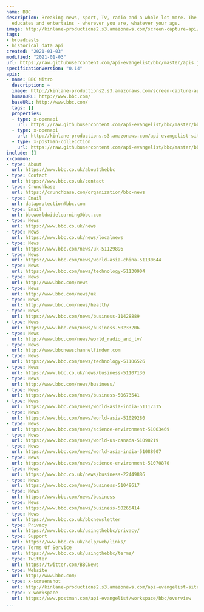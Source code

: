 ```yaml
---
name: BBC
description: Breaking news, sport, TV, radio and a whole lot more. The BBC informs,
  educates and entertains - wherever you are, whatever your age.
image: http://kinlane-productions2.s3.amazonaws.com/screen-capture-api/28554-bbc-nitro.jpg
tags:
- broadcasts
- historical data api
created: "2021-01-03"
modified: "2021-01-03"
url: https://raw.githubusercontent.com/api-evangelist/bbc/master/apis.json
specificationVersion: "0.14"
apis:
- name: BBC Nitro
  description: ~
  image: http://kinlane-productions2.s3.amazonaws.com/screen-capture-api/28554-bbc-nitro.jpg
  humanURL: http://www.bbc.com/
  baseURL: http://www.bbc.com/
  tags: []
  properties:
  - type: x-openapi
    url: https://raw.githubusercontent.com/api-evangelist/bbc/master/bbc-nitro-openapi.json
  - type: x-openapi
    url: http://kinlane-productions.s3.amazonaws.com/api-evangelist-site/company/openapis/bbc-nitro.json
  - type: x-postman-collecction
    url: https://raw.githubusercontent.com/api-evangelist/bbc/master/bbc-nitro-postman-collection.json
include: []
x-common:
- type: About
  url: https://www.bbc.co.uk/aboutthebbc
- type: Contact
  url: https://www.bbc.co.uk/contact
- type: Crunchbase
  url: https://crunchbase.com/organization/bbc-news
- type: Email
  url: dataprotection@bbc.com
- type: Email
  url: bbcworldwidelearning@bbc.com
- type: News
  url: https://www.bbc.co.uk/news
- type: News
  url: https://www.bbc.co.uk/news/localnews
- type: News
  url: https://www.bbc.com/news/uk-51129896
- type: News
  url: https://www.bbc.com/news/world-asia-china-51130644
- type: News
  url: https://www.bbc.com/news/technology-51130904
- type: News
  url: http://www.bbc.com/news
- type: News
  url: http://www.bbc.com/news/uk
- type: News
  url: http://www.bbc.com/news/health/
- type: News
  url: https://www.bbc.com/news/business-11428889
- type: News
  url: https://www.bbc.com/news/business-50233206
- type: News
  url: http://www.bbc.com/news/world_radio_and_tv/
- type: News
  url: http://www.bbcnewschannelfinder.com
- type: News
  url: https://www.bbc.com/news/technology-51106526
- type: News
  url: https://www.bbc.co.uk/news/business-51107136
- type: News
  url: http://www.bbc.com/news/business/
- type: News
  url: https://www.bbc.com/news/business-50673541
- type: News
  url: https://www.bbc.com/news/world-asia-india-51117315
- type: News
  url: https://www.bbc.com/news/world-asia-51029280
- type: News
  url: https://www.bbc.com/news/science-environment-51063469
- type: News
  url: https://www.bbc.com/news/world-us-canada-51098219
- type: News
  url: https://www.bbc.com/news/world-asia-india-51088907
- type: News
  url: https://www.bbc.com/news/science-environment-51070870
- type: News
  url: https://www.bbc.co.uk/news/business-22449886
- type: News
  url: https://www.bbc.com/news/business-51048617
- type: News
  url: https://www.bbc.com/news/business
- type: News
  url: https://www.bbc.com/news/business-50265414
- type: News
  url: https://www.bbc.co.uk/bbcnewsletter
- type: Privacy
  url: https://www.bbc.co.uk/usingthebbc/privacy/
- type: Support
  url: https://www.bbc.co.uk/help/web/links/
- type: Terms Of Service
  url: https://www.bbc.co.uk/usingthebbc/terms/
- type: Twitter
  url: https://twitter.com/BBCNews
- type: Website
  url: http://www.bbc.com/
- type: x-screenshot
  url: http://kinlane-productions2.s3.amazonaws.com/api-evangelist-site/company/screenshots/bbc-screenshot.png
- type: x-workspace
  url: https://www.postman.com/api-evangelist/workspace/bbc/overview
...
```

